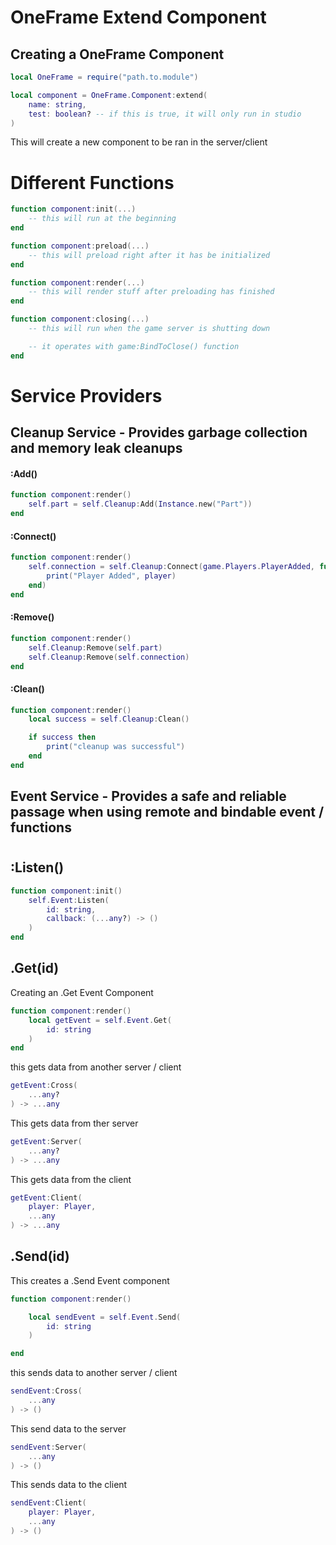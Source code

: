 # **OneFrame Extend Component**

## **Creating a OneFrame Component**

```lua
local OneFrame = require("path.to.module")

local component = OneFrame.Component:extend(
    name: string,
    test: boolean? -- if this is true, it will only run in studio
)
```
This will create a new component to be ran in the server/client

#

# **Different Functions**

```lua
function component:init(...)
    -- this will run at the beginning
end
```

```lua
function component:preload(...)
    -- this will preload right after it has be initialized
end
```

```lua
function component:render(...)
    -- this will render stuff after preloading has finished
end
```

```lua
function component:closing(...)
    -- this will run when the game server is shutting down

    -- it operates with game:BindToClose() function
end
```

#
# **Service Providers**

## **Cleanup Service** - Provides garbage collection and memory leak cleanups


#### **:Add()**
```lua
function component:render()
    self.part = self.Cleanup:Add(Instance.new("Part"))
end
```

#### **:Connect()**
```lua
function component:render()
    self.connection = self.Cleanup:Connect(game.Players.PlayerAdded, function(player)
        print("Player Added", player)
    end)
end
```

#### **:Remove()**
```lua
function component:render()
    self.Cleanup:Remove(self.part)
    self.Cleanup:Remove(self.connection)
end
```

#### **:Clean()**
```lua
function component:render()
    local success = self.Cleanup:Clean()

    if success then
        print("cleanup was successful")
    end
end
```

## **Event Service** - Provides a safe and reliable passage when using remote and bindable event / functions
#

## **:Listen()**
```lua
function component:init()
    self.Event:Listen(
        id: string,
        callback: (...any?) -> ()
    )
end
```

## **.Get(id)**
Creating an .Get Event Component
```lua
function component:render()
    local getEvent = self.Event.Get(
        id: string
    )
end
```

this gets data from another server / client
```lua
getEvent:Cross(
    ...any?
) -> ...any

```

This gets data from ther server
```lua
getEvent:Server(
    ...any?
) -> ...any

```
This gets data from the client

```lua
getEvent:Client(
    player: Player,
    ...any
) -> ...any
```

## **.Send(id)**
This creates a .Send Event component
```lua
function component:render()

    local sendEvent = self.Event.Send(
        id: string
    )

end
```

this sends data to another server / client
```lua 
sendEvent:Cross(
    ...any
) -> ()
```

This send data to the server
```lua
sendEvent:Server(
    ...any
) -> ()
```
This sends data to the client
```lua
sendEvent:Client(
    player: Player,
    ...any
) -> ()
```

#